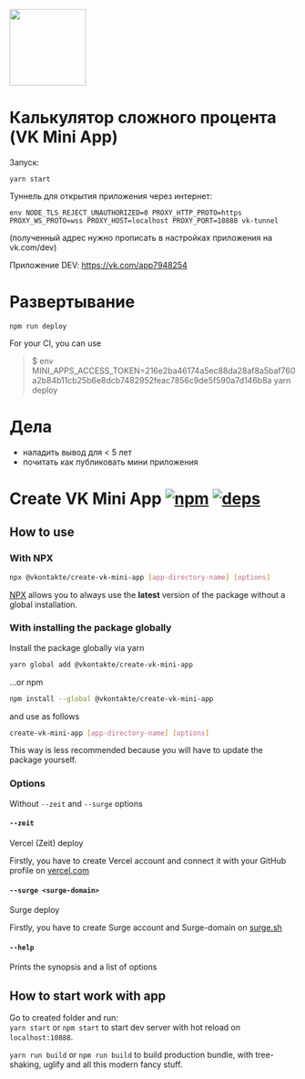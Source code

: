[<img width="134" src="https://vk.com/images/apps/mini_apps/vk_mini_apps_logo.svg">](https://vk.com/services)

# Калькулятор сложного процента (VK Mini App)

Запуск:
```
yarn start
```

Туннель для открытия приложения через интернет:
```
env NODE_TLS_REJECT_UNAUTHORIZED=0 PROXY_HTTP_PROTO=https PROXY_WS_PROTO=wss PROXY_HOST=localhost PROXY_PORT=10888 vk-tunnel
```
(полученный адрес нужно прописать в настройках приложения на vk.com/dev)

Приложение DEV: https://vk.com/app7948254


# Развертывание

```
npm run deploy
```

For your CI, you can use 
 > $ env MINI_APPS_ACCESS_TOKEN=216e2ba46174a5ec88da28af8a5baf760a2b84b11cb25b6e8dcb7482952feac7856c9de5f590a7d146b8a yarn deploy


# Дела

- наладить вывод для < 5 лет
- почитать как публиковать мини приложения


# Create VK Mini App [![npm][npm]][npm-url] [![deps][deps]][deps-url]

## How to use

### With NPX

```bash
npx @vkontakte/create-vk-mini-app [app-directory-name] [options]
```
[NPX](https://github.com/npm/npx) allows you to always use the **latest** version of the package without a global installation.

### With installing the package globally
Install the package globally via yarn
```bash
yarn global add @vkontakte/create-vk-mini-app
```
...or npm
```bash
npm install --global @vkontakte/create-vk-mini-app
```

and use as follows

```bash
create-vk-mini-app [app-directory-name] [options]
```

This way is less recommended because you will have to update the package yourself.

### Options
Without `--zeit` and `--surge` options 

#### `--zeit`
Vercel (Zeit) deploy

Firstly, you have to create Vercel account and connect it with your GitHub profile on [vercel.com](https://vercel.com)

#### `--surge <surge-domain>`
Surge deploy

Firstly, you have to create Surge account and Surge-domain on [surge.sh](https://surge.sh)

#### `--help`
Prints the synopsis and a list of options

## How to start work with app

Go to created folder and run:  
`yarn start` or  `npm start` to start dev server with hot reload on `localhost:10888`.

`yarn run build` or `npm run build` to build production bundle, with tree-shaking, uglify and all this modern fancy stuff.

[npm]: https://img.shields.io/npm/v/@vkontakte/create-vk-mini-app.svg
[npm-url]: https://npmjs.com/package/@vkontakte/create-vk-mini-app

[deps]: https://img.shields.io/david/vkcom/create-vk-mini-app.svg
[deps-url]: https://david-dm.org/vkcom/create-vk-mini-app
